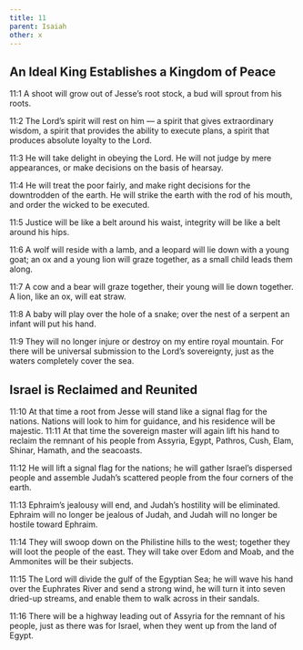 ```yaml
---
title: 11
parent: Isaiah
other: x
---
```


## An Ideal King Establishes a Kingdom of Peace


<a name="11:1">11:1</a> A shoot will grow out of Jesse’s root stock,
a bud will sprout from his roots.

<a name="11:2">11:2</a> The Lord’s spirit will rest on him — 
a spirit that gives extraordinary wisdom,
a spirit that provides the ability to execute plans,
a spirit that produces absolute loyalty to the Lord.

<a name="11:3">11:3</a> He will take delight in obeying the Lord.
He will not judge by mere appearances,
or make decisions on the basis of hearsay.

<a name="11:4">11:4</a> He will treat the poor fairly,
and make right decisions for the downtrodden of the earth.
He will strike the earth with the rod of his mouth,
and order the wicked to be executed.

<a name="11:5">11:5</a> Justice will be like a belt around his waist,
integrity will be like a belt around his hips.

<a name="11:6">11:6</a> A wolf will reside with a lamb,
and a leopard will lie down with a young goat;
an ox and a young lion will graze together,
as a small child leads them along.

<a name="11:7">11:7</a> A cow and a bear will graze together,
their young will lie down together.
A lion, like an ox, will eat straw.

<a name="11:8">11:8</a> A baby will play
over the hole of a snake;
over the nest of a serpent
an infant will put his hand.

<a name="11:9">11:9</a> They will no longer injure or destroy
on my entire royal mountain.
For there will be universal submission to the Lord’s sovereignty,
just as the waters completely cover the sea.

## Israel is Reclaimed and Reunited

<a name="11:10">11:10</a> At that time a root from Jesse will stand like a signal flag for the nations. Nations will look to him for guidance, and his residence will be majestic. <a name="11:11">11:11</a> At that time the sovereign master will again lift his hand to reclaim the remnant of his people from Assyria, Egypt, Pathros, Cush, Elam, Shinar, Hamath, and the seacoasts.


<a name="11:12">11:12</a> He will lift a signal flag for the nations;
he will gather Israel’s dispersed people
and assemble Judah’s scattered people
from the four corners of the earth.

<a name="11:13">11:13</a> Ephraim’s jealousy will end,
and Judah’s hostility will be eliminated.
Ephraim will no longer be jealous of Judah,
and Judah will no longer be hostile toward Ephraim.

<a name="11:14">11:14</a> They will swoop down on the Philistine hills to the west;
together they will loot the people of the east.
They will take over Edom and Moab,
and the Ammonites will be their subjects.

<a name="11:15">11:15</a> The Lord will divide the gulf of the Egyptian Sea;
he will wave his hand over the Euphrates River and send a strong wind,
he will turn it into seven dried-up streams,
and enable them to walk across in their sandals.

<a name="11:16">11:16</a> There will be a highway leading out of Assyria
for the remnant of his people,
just as there was for Israel,
when they went up from the land of Egypt.